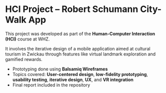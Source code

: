 # HCI Project – Robert Schumann City-Walk App

This project was developed as part of the **Human-Computer Interaction (HCI)** course at WHZ.

It involves the iterative design of a mobile application aimed at cultural tourism in Zwickau through features like virtual landmark exploration and gamified rewards.

- Prototyping done using **Balsamiq Wireframes**
- Topics covered: **User-centered design**, **low-fidelity prototyping**, **usability testing**, **iterative design**, **UX**, and **VR integration**
- Final report included in the repository
